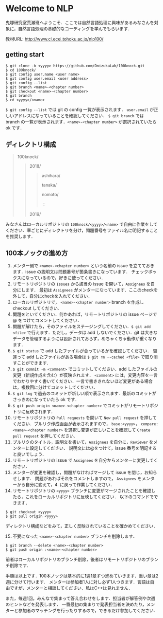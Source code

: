 # Welcome to NLP
鬼塚研究室荒瀬班へようこそ．ここでは自然言語処理に興味があるみなさんを対象に，自然言語処理の基礎的なコーディングを学んでもらいます．

教材URL: http://www.cl.ecei.tohoku.ac.jp/nlp100/

## getting start
   ```
$ git clone -b <yyyy> https://github.com/OnizukaLab/100knock.git
$ cd 100knock/
$ git config user.name <user name>
$ git config user.email <user address>
$ git config --list
$ git branch <name>-<chapter number>
$ git checkout <name>-<chapter number>
$ git branch
$ cd <yyyy>/<name>
```
`$ git config --list` では git の config 一覧が表示されます． `user.email` が正しいアドレスになっていることを確認してください．
`$ git branch` では branch の一覧が表示されます．`<name>-<chapter number>` が選択されていたら ok です．

## ディレクトリ構成
> 100knock/
>> 2018/
>>> ashihara/
>>>
>>> tanaka/
>>>
>>> nomoto/
>>>
>>> ：
>>
>> 2019/

みなさんはローカルリポジトリの `100knock/<yyyy>/<name>` で自由に作業をしてください．章ごとにディレクトリを分け，問題番号をファイル名に明記することを推奨します．

## 100本ノックの進め方
1. メンター側で `<name>-<chapter number>` という名前の issue を立てておきます．issue の説明文は問題番号が箇条書きになっています．
チェックボックスになっているので，好きに使ってください．
2. リモートリポジトリの `Issues` から該当の issue を開いて，`Assignees` を自分にします．
最初は `Assignees` がメンターになっています．ここのcheckを外して，自分にcheckを入れてください．
3. ローカルリポジトリで， `<name>-<chapter number>` branch を作成し checkout してください．
4. 問題をといてください．何かあれば，リモートリポジトリの issue ページで @<mentor name> をつけてコメントしてください．
5. 問題が解けたら，そのファイルをステージングしてください．`$ git add <file>` 
 で行えます．ただし，データは add しないでください．git は大きなデータを管理するようには設計されておらず，めちゃくちゃ動作が重くなります． 
6. `$ git status` で add したファイルが合っているかを確認してください．
間違って add したファイルがある場合は `$ git rm --cached <file>` で取り消すことができます．
7. `$ git commit -m <comment>` でコミットしてください．add したファイルの変更（新規作成を含む）が反映されます．
 `<comment>` には，変更内容を一言でわかりやすく書いてください．一言で書ききれないほど変更がある場合は，複数回に分けてコミットしてください．
8. `$ git log` で過去のコミットが新しい順で表示されます．最新のコミットがさっきのになっていたら ok です．
9. `$ git push origin <name>-<chapter number>` でコミットがリモートリポジトリに反映されます．
10. リモートリポジトリの `Pull requests` を開いて `New pull request` を押してください．プルリク作成画面が表示されますので，
`base:<yyyy>`， `compare:<name>-<chapter number>` を選択し変更が正しいことを確認して
 `Create pull request` を押してください．
11. プルリクのタイトル，説明文を書いて，`Assignees` を自分に，`Reviewer` をメンターに設定してください．
説明文には@<mentor name>をつけて，issue 番号を明記すると良いでしょう．
12. リモートリポジトリの issue で `Assignees` を自分からメンターに変更してください．
13. メンターが変更を確認し，問題がなければマージして issue を閉じ，お知らせします．
問題があればそれをコメントしますので， `Assignees` をメンターから自分に変えて，4. に戻って作業してください．
14. リモートリポジトリの `<yyyy>` ブランチに変更がマージされたことを確認したら，これをローカルリポジトリに反映してください．
以下のコマンドでできます．
```
$ git checkout <yyyy>
$ git pull origin <yyyy>
```
ディレクトリ構成などをみて，正しく反映されていることを確かめてください．

15. 不要になった `<name>-<chapter number>` ブランチを削除します．
```
$ git branch --delete <name>-<chapter number>
$ git push origin :<name>-<chapter number>
```
前者はローカルリポジトリのブランチ削除，後者はリモートリポジトリのブランチ削除です．



手順は以上です．100本ノックは基本的に1週1章ずつ進めていきます．重い章は2週に分けて行います．
メンターは参加者1人に対し必ず1人つきます．言語は自由ですが，メンターと相談してください．私はC++は見れません．

また，毎週1回，みんなで集まって答え合わせをします．担当者が解答例や次週のヒントなどを発表します．
一番最初の集まりで発表担当者を決めたり，メンターと参加者のマッチングを行ったりするので，できるだけ参加してください．

